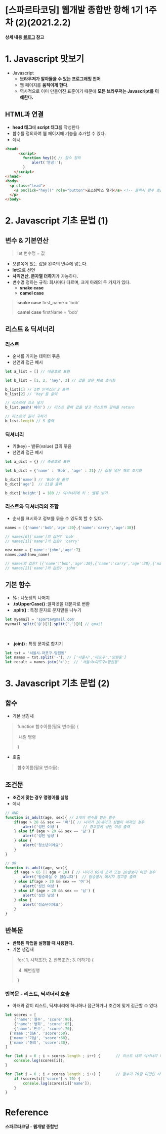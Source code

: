

# [스파르타코딩] 웹개발 종합반 항해 1기 1주차 (2)(2021.2.2)



**상세 내용 [블로그](https://greedysiru.tistory.com/156) 참고**



# 1. Javascript 맛보기

* Javascript
  * **브라우저가 알아들을 수 있는 프로그래밍 언어**
  * 웹 페이지를 **움직이게 한다.**
  * 역사적으로 이미 만들어진 표준이기 때문에 **모든 브라우저는 Javascript를 이해한다.**

## HTML과 연결

* **head 태그**에 **script 태그**를 작성한다
* 함수를 정의하여 웹 페이지에 기능을 추가할 수 있다.
* 예시

```HTML
<head>
      <script>
        function hey(){ // 함수 정의
            alert('안녕!');
        }
    </script>
</head>
<body>
  <p class="lead">
    <a onclick="hey()" role="button">포스팅박스 열기</a> <!-- 클릭시 함수 호출 -->
  </p>
</body>
```



# 2. Javascript 기초 문법 (1)

## 변수 & 기본연산

> let 변수명 = 값

* 오른쪽에 있는 값을 왼쪽의 변수에 넣는다.
* **let**으로 선언
* **사칙연산, 문자열 더하기**가 가능하다.
* 변수명 정하는 규칙: 회사마다 다르며, 크게 아래의 두 가지가 있다.
  * **snake case**
  * **camel case**

> **snake case** first_name = 'bob'
>
> **camel case** firstName = 'bob'



## 리스트 & 딕셔너리

### 리스트

* 순서를 가지는 데이터 묶음
* 선언과 접근 예시

```Javascript
let a_list = [] // 대괄호로 표현

let b_list = [1, 2, 'hey', 3] // 값을 넣은 채로 초기화

b_list[1] // 1번 인덱스인 2 출력
b_list[2] // 'hey'를 출력

// 리스트에 요소 넣기
b_list.push('헤이') // 리스트 끝에 값을 넣고 리스트의 길이를 return

// 리스트의 길이 구하기
b_list.length // 5 출력
```



### 딕셔너리

* 키(key) - 밸류(value) 값의 묶음
* 선언과 접근 예시

```Javascript
let a_dict = {} // 중괄호로 표현

let b_dict = {'name' : 'Bob', 'age' : 21} // 값을 넣은 채로 초기화

b_dict['name'] // 'Bob'을 출력
b_dict['age']  // 21을 출력

b_dict['height'] = 180 // 딕셔너리에 키 : 밸류 넣기
```



### 리스트와 딕셔너리의 조합

* 순서를 표시하고 정보를 묶을 수 있도록 할 수 있다.

```Javascript
names = [{'name':'bob','age':20},{'name':'carry','age':38}]

// names[0]['name']의 값은? 'bob'
// names[1]['name']의 값은? 'carry'

new_name = {'name':'john','age':7}
names.push(new_name)

// names의 값은? [{'name':'bob','age':20},{'name':'carry','age':38},{'name':'john','age':7}]
// names[2]['name']의 값은? 'john'
```



## 기본 함수

* **%** : 나눗셈의 나머지
* **.toUpperCase()** :알파벳을 대문자로 변환
* **.split()** : 특정 문자로 문자열을 나누기

```Javascript
let myemail = 'sparta@gmail.com'
myemail.split('@')[1].split('.')[0] // gmail 
```

<br>

* **.join()** : 특정 문자로 합치기

```Javascript
let txt = '서울시-마포구-망원동'
let names = txt.split('-'); // ['서울시','마포구','망원동']
let result = names.join('>');  // '서울시>마포구>망원동'
```



# 3. Javascript 기초 문법 (2)

## 함수

* 기본 생김새

> function 함수이름(필요 변수들) {
>
> ​        내릴 명령
>
> }

* 호출

> 함수이름(필요 변수들);



## 조건문

* **조건에 맞는 경우 명령어를 실행**
* 예시

```Javascript
// AND
function is_adult(age, sex){ // 2개의 변수를 받는 함수
	if(age > 20 && sex == '여'){ // 나이가 20세이고 성별이 여자인 경우
		alert('성인 여성')           // 경고창에 성인 여성 출력
	} else if (age > 20 && sex == '남') {
		alert('성인 남성')
	} else {
		alert('청소년이에요')
	}
}

// OR
function is_adult(age, sex){
	if (age > 65 || age < 10) { // 나이가 65세 초과 또는 10살보다 어린 경우
		alert('탑승하실 수 없습니다')  // 탑승불가 메시지 경고창 출력
	} else if(age > 20 && sex == '여'){
		alert('성인 여성')
	} else if (age > 20 && sex == '남') {
		alert('성인 남성')
	} else {
		alert('청소년이에요')
	}
}
```



## 반복문

* **반복된 작업을 실행할 때 사용한다.**
* 기본 생김새

> for( 1. 시작조건; 2. 반복조건; 3. 더하기) {
>
> ​        4. 매번실행
>
> }



### 반복문 - 리스트, 딕셔너리 호출

* 아래와 같이 리스트, 딕셔너리에 하나하나 접근하거나 조건에 맞게 접근할 수 있다.

```Javascript
let scores = [
	{'name':'철수', 'score':90},
	{'name':'영희', 'score':85},
	{'name':'민수', 'score':70},
  {'name':'형준', 'score':50},
  {'name':'기남', 'score':68},
  {'name':'동희', 'score':30},
]

for (let i = 0 ; i < scores.length ; i++) {       // 리스트 내의 딕셔너리 하나씩 출력
	console.log(scores[i]);
}

for (let i = 0 ; i < scores.length ; i++) {       // 점수가 70점 미만인 사람들의 이름 출력
	if (scores[i]['score'] < 70) {
		console.log(scores[i]['name']);
	}
}
```



# Reference

**스파르타코딩 - 웹개발 종합반**

